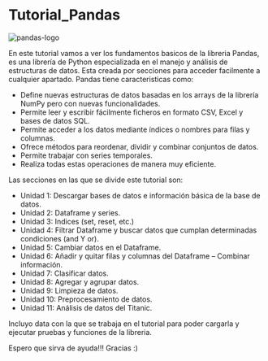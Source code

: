 # Tutorial_Pandas

![pandas-logo](https://github.com/Vozmediano/Tutorial_Pandas/assets/140751734/82f99b96-5d2d-4b89-bb61-48d6a846feb6)


En este tutorial vamos a ver los fundamentos basicos de la libreria Pandas, es una librería 
de Python especializada en el manejo y análisis de estructuras de datos.
Esta creada por secciones para acceder facilmente a cualquier apartado.
Pandas tiene caracteristicas como:

  - Define nuevas estructuras de datos basadas en los arrays de la librería NumPy pero con nuevas funcionalidades.
  - Permite leer y escribir fácilmente ficheros en formato CSV, Excel y bases de datos SQL.
  - Permite acceder a los datos mediante índices o nombres para filas y columnas.
  - Ofrece métodos para reordenar, dividir y combinar conjuntos de datos.
  - Permite trabajar con series temporales.
  - Realiza todas estas operaciones de manera muy eficiente.

Las secciones en las que se divide este tutorial son:

  - Unidad 1: Descargar bases de datos e información básica de la base de datos.
  - Unidad 2: Dataframe y series.
  - Unidad 3: Indices (set, reset, etc.)
  - Unidad 4: Filtrar Dataframe y buscar datos que cumplan determinadas condiciones (and Y or).
  - Unidad 5: Cambiar datos en el Dataframe.
  - Unidad 6: Añadir y quitar filas y columnas del Dataframe – Combinar información.
  - Unidad 7: Clasificar datos.
  - Unidad 8: Agregar y agrupar datos.
  - Unidad 9: Limpieza de datos.
  - Unidad 10: Preprocesamiento de datos.
  - Unidad 11: Análisis de datos del Titanic.

Incluyo data con la que se trabaja en el tutorial para poder cargarla y ejecutar pruebas y funciones de la libreria.

Espero que sirva de ayuda!!!
Gracias :)
